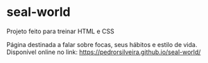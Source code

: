 # seal-world
Projeto feito para treinar HTML e CSS

Página destinada a falar sobre focas, seus hábitos e estilo de vida.
<br>
Disponível online no link: https://pedrorsilveira.github.io/seal-world/
